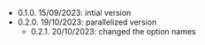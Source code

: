 * 0.1.0. 15/09/2023: intial version
* 0.2.0. 19/10/2023: parallelized version 
    * 0.2.1. 20/10/2023: changed the option names